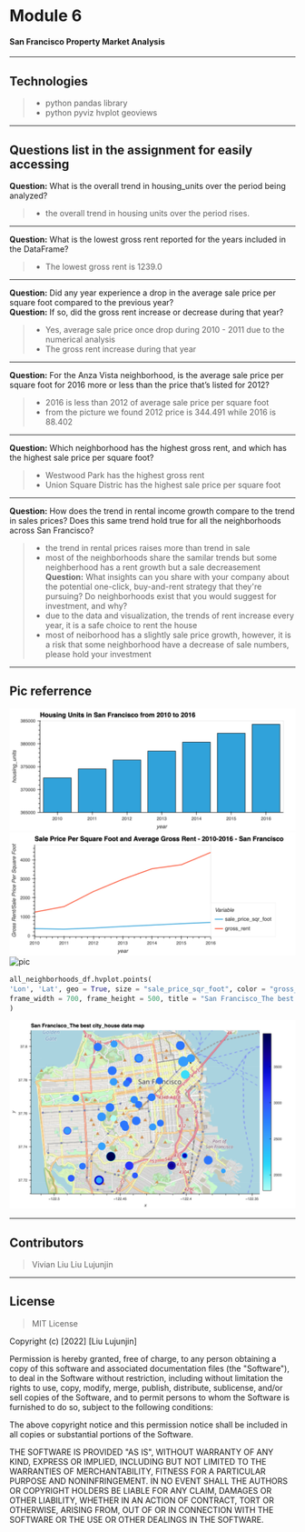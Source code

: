 # Module 6
#### San Francisco Property Market Analysis

---

## Technologies

  > * python pandas library   
  > * python pyviz hvplot geoviews

---

## Questions list in the assignment for easily accessing
**Question:** What is the overall trend in housing_units over the period being analyzed?   
> * the overall trend in housing units over the period rises.   
---
**Question:** What is the lowest gross rent reported for the years included in the DataFrame?   
 > * The lowest gross rent is 1239.0   
---
**Question:** Did any year experience a drop in the average sale price per square foot compared to the previous year?   
**Question:** If so, did the gross rent increase or decrease during that year?   
> * Yes, average sale price once drop during 2010 - 2011 due to the numerical analysis     
  > * The gross rent increase during that year    
---
**Question:** For the Anza Vista neighborhood, is the average sale price per square foot for 2016 more or less than the price that’s listed for 2012?      
> * 2016 is less than 2012 of average sale price per square foot     
  > * from the picture we found 2012 price is 344.491 while 2016 is 88.402     
---
**Question:** Which neighborhood has the highest gross rent, and which has the highest sale price per square foot?     
> * Westwood Park has the highest gross rent     
  > * Union Square Distric has the highest sale price per square foot     
---
**Question:**  How does the trend in rental income growth compare to the trend in sales prices? Does this same trend hold true for all the neighborhoods across San Francisco?     
> * the trend in rental prices raises more than trend in sale
  > * most of the neighborhoods share the samilar trends but some neighberhood has a rent growth but a sale decreasement
**Question:** What insights can you share with your company about the potential one-click, buy-and-rent strategy that they're pursuing? Do neighborhoods exist that you would suggest for investment, and why?      
> * due to the data and visualization, the trends of rent increase every year, it is a safe choice to rent the house
  > * most of neiborhood has a slightly sale price growth, however, it is a risk that some neighborhood have a decrease of sale numbers, please hold your investment
---

## Pic referrence

![pic](Pictures/01.png)    
![pic](Pictures/02.png)    
![pic](Pictures/03.png)      
     
```python
all_neighborhoods_df.hvplot.points(
'Lon', 'Lat', geo = True, size = "sale_price_sqr_foot", color = "gross_rent", tiles = "OSM",
frame_width = 700, frame_height = 500, title = "San Francisco_The best city_house data map"
)
```     
![pic](Pictures/04.png)     

---

## Contributors

  > Vivian Liu
    Liu Lujunjin

---

## License

> MIT License

Copyright (c) [2022] [Liu Lujunjin]

Permission is hereby granted, free of charge, to any person obtaining a copy of this software and associated documentation files (the "Software"), to deal in the Software without restriction, including without limitation the rights to use, copy, modify, merge, publish, distribute, sublicense, and/or sell copies of the Software, and to permit persons to whom the Software is furnished to do so, subject to the following conditions:

The above copyright notice and this permission notice shall be included in all copies or substantial portions of the Software.

THE SOFTWARE IS PROVIDED "AS IS", WITHOUT WARRANTY OF ANY KIND, EXPRESS OR IMPLIED, INCLUDING BUT NOT LIMITED TO THE WARRANTIES OF MERCHANTABILITY, FITNESS FOR A PARTICULAR PURPOSE AND NONINFRINGEMENT. IN NO EVENT SHALL THE AUTHORS OR COPYRIGHT HOLDERS BE LIABLE FOR ANY CLAIM, DAMAGES OR OTHER LIABILITY, WHETHER IN AN ACTION OF CONTRACT, TORT OR OTHERWISE, ARISING FROM, OUT OF OR IN CONNECTION WITH THE SOFTWARE OR THE USE OR OTHER DEALINGS IN THE SOFTWARE.

